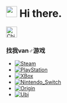 

<h1><img src="https://emojis.slackmojis.com/emojis/images/1597320283/10003/catjam.gif?1597320283" width="30"/> Hi there.</h1>

<img alt="China" src="https://www.flaticon.com/svg/vstatic/svg/206/206818.svg?token=exp=1614139797~hmac=061cc7554033d61e3042f787a76fde0e" width="30" /> 

<h3>找我van♂游戏</h3>
<p>
  <ul>
    <li>
    	<a href="https://steamcommunity.com/id/ch3yne/" target="_blank">
        <img alt="Steam" src="https://img.shields.io/static/v1?&style=for-the-badge&logo=steam&label=steam&message=ch3yne&logoColor=white&labelColor=black&color=ffffff" />
      </a>
    </li>
    <li>
    	<a href="javascript:viod(0)" target="_blank">
        <img alt="PlayStation" src="https://img.shields.io/static/v1?&style=for-the-badge&logo=playstation&label=playstation&message=che_yne&logoColor=white&labelColor=003791&color=ffffff" />
      </a>
    </li>
    <li>
    	<a href="javascript:viod(0)" target="_blank">
        <img alt="XBox" src="https://img.shields.io/static/v1?&style=for-the-badge&logo=xbox&label=xbox&message=ch3yne&logoColor=white&labelColor=107C10&color=ffffff" />
      </a>
    </li>
    <li>
    	<a href="javascript:viod(0)" target="_blank">
        <img alt="Nintendo_Switch" src="https://img.shields.io/static/v1?&style=for-the-badge&logo=nintendo-switch&label=nintendo_switch&message=SW-2037-2259-4418&logoColor=white&labelColor=E60012&color=ffffff" />
      </a>
    </li>
    <li>
    	<a href="javascript:viod(0)" target="_blank">
        <img alt="Origin" src="https://img.shields.io/static/v1?&style=for-the-badge&logo=origin&label=origin&message=ch3yne&logoColor=white&labelColor=E5733F&color=ffffff" />
      </a>
    </li>
    <li>
    	<a href="javascript:viod(0)" target="_blank">
        <img alt="Ubi" src="https://img.shields.io/static/v1?&style=for-the-badge&logo=ubisoft&label=ubisoft&message=ch3yne&logoColor=white&labelColor=black&color=ffffff" />
      </a>
    </li>
	</ul>
</p>



